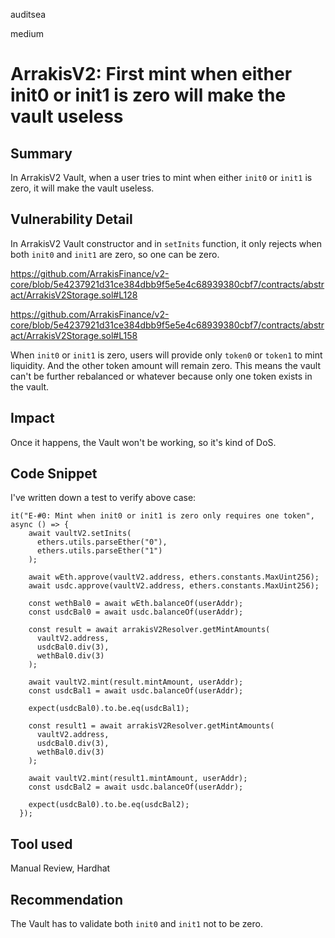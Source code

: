 auditsea

medium

# ArrakisV2: First mint when either init0 or init1 is zero will make the vault useless

## Summary
In ArrakisV2 Vault, when a user tries to mint when either `init0` or `init1` is zero, it will make the vault useless.

## Vulnerability Detail
In ArrakisV2 Vault constructor and in `setInits` function, it only rejects when both `init0` and `init1` are zero, so one can be zero.

https://github.com/ArrakisFinance/v2-core/blob/5e4237921d31ce384dbb9f5e5e4c68939380cbf7/contracts/abstract/ArrakisV2Storage.sol#L128

https://github.com/ArrakisFinance/v2-core/blob/5e4237921d31ce384dbb9f5e5e4c68939380cbf7/contracts/abstract/ArrakisV2Storage.sol#L158

When `init0` or `init1` is zero, users will provide only `token0` or `token1` to mint liquidity. And the other token amount will remain zero. This means the vault can't be further rebalanced or whatever because only one token exists in the vault.

## Impact
Once it happens, the Vault won't be working, so it's kind of DoS.

## Code Snippet
I've written down a test to verify above case:
```solidity
it("E-#0: Mint when init0 or init1 is zero only requires one token", async () => {
    await vaultV2.setInits(
      ethers.utils.parseEther("0"),
      ethers.utils.parseEther("1")
    );

    await wEth.approve(vaultV2.address, ethers.constants.MaxUint256);
    await usdc.approve(vaultV2.address, ethers.constants.MaxUint256);

    const wethBal0 = await wEth.balanceOf(userAddr);
    const usdcBal0 = await usdc.balanceOf(userAddr);

    const result = await arrakisV2Resolver.getMintAmounts(
      vaultV2.address,
      usdcBal0.div(3),
      wethBal0.div(3)
    );

    await vaultV2.mint(result.mintAmount, userAddr);
    const usdcBal1 = await usdc.balanceOf(userAddr);

    expect(usdcBal0).to.be.eq(usdcBal1);

    const result1 = await arrakisV2Resolver.getMintAmounts(
      vaultV2.address,
      usdcBal0.div(3),
      wethBal0.div(3)
    );

    await vaultV2.mint(result1.mintAmount, userAddr);
    const usdcBal2 = await usdc.balanceOf(userAddr);

    expect(usdcBal0).to.be.eq(usdcBal2);
  });
```

## Tool used

Manual Review, Hardhat

## Recommendation
The Vault has to validate both `init0` and `init1` not to be zero.
